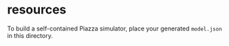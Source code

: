# resources

To build a self-contained Piazza simulator, place your generated `model.json`
in this directory.